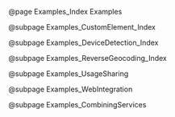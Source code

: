 @page Examples_Index Examples

@subpage Examples_CustomElement_Index

@subpage Examples_DeviceDetection_Index

@subpage Examples_ReverseGeocoding_Index

@subpage Examples_UsageSharing

@subpage Examples_WebIntegration

@subpage Examples_CombiningServices

